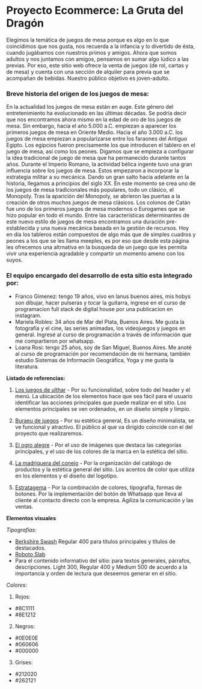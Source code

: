 # Proyecto Ecommerce: La Gruta del Dragón

Elegimos la temática de juegos de mesa porque es algo en lo que coincidimos que nos gusta, nos recuerda a la infancia y lo divertido de ésta, cuando jugábamos con nuestros primos y amigos. Ahora que somos adultos y nos juntamos con amigos, pensamos en sumar algo lúdico a las previas.
Por eso, este sitio web ofrece la venta de juegos (de rol, cartas y de mesa) y cuenta con una sección de alquiler para previa que se acompañan de bebidas. Nuestro público objetivo es joven-adulto.

### Breve historia del origen de los juegos de mesa: 

En la actualidad los juegos de mesa están en auge. Este género del entretenimiento ha evolucionado en las últimas décadas. Se podría decir que nos encontramos ahora mismo en la edad de oro de los juegos de mesa.
Sin embargo, hacia el año 5.000 a.C. empiezan a aparecer los primeros juegos de mesa en Oriente Medio.
Hacia el año 3.000 a.C. los juegos de mesa empiezan a popularizarse entre los faraones del Antiguo Egipto.
Los egipcios fueron precisamente los que introducen el tablero en el juego de mesa, así como los peones. Digamos que se empieza a configurar la idea tradicional de juego de mesa que ha permanecido durante tantos años.
Durante el Imperio Romano, la actividad bélica ingente tuvo una gran influencia sobre los juegos de mesa. Estos empezaron a incorporar la estrategia militar a su mecánica.
Dando un gran salto hacia adelante en la historia, llegamos a principios del siglo XX. En este momento se crea  uno de los juegos de mesa tradicionales más populares, todo un clásico, el Monopoly.
Tras la aparición del Monopoly, se abrieron las puertas a la creación de otros muchos juegos de mesa clásicos.
Los colonos de Catán fue uno de los primeros juegos de mesa modernos o Eurogames que se hizo popular en todo el mundo. 
Entre las características determinantes de este nuevo estilo de juegos de mesa encontramos una duración pre-establecida y una nueva mecánica basada en la gestión de recursos.
Hoy en día los tableros están compuestos de algo más que de simples cuadros y peones a los que se les llama meeples, es por eso que desde esta página les ofrecemos una altrnativa en la busqueda de un juego que les permita vivir una experiencia agradable y compartir un momento ameno con los suyos.


### El equipo encargado del desarrollo de esta sitio esta integrado por:

* Franco Gimenez: tengo 19 años, vivo en lanus buenos aires, mis hobys son dibujar, hacer pulseras y tocar la guitarra, ingrese en el curso de programacion full stack de digital house por una publicacion en instagram.
* Mariela Robles: 34 años de Mar del Plata, Buenos Aires. Me gusta la fotografía y el cine, las series animadas, los videojuegos y juegos en general. Ingresé al curso de programación a través de información que me compartieron por whatsapp.
* Loana Rosi: tengo 25 años, soy de San Miguel, Buenos Aires. Me anoté al curso de programación por recomendación de mi hermana, también estudio Sistemas de Informaciín Geográfica, Yoga y me gusta la literatura.


**Listado de referencias:**

1. [Los juegos de ulthar](https://www.losjuegosdeulthar.com.ar/) - 
Por su funcionalidad, sobre todo del header y el menú. La ubicación de los elementos hace que sea fácil para el usuario identificar las acciones principales que puede realizar en el sitio. Los elementos principales se ven ordenados, en un diseño simple y limpio.

2. [Buraeu de juegos](https://www.bureaudejuegos.com./) - 
Por su estética general, Es un diseño minimalista, se ve funcional y atractivo.
El público al que va dirigido coincide con el del proyecto que realizaremos.

3. [El ogro alegre](https://www.elogroalegre.com.ar/) -
Por el uso de imágenes que destaca las categorías principales, y el uso de los colores de la marca en la estética del sitio. 

4. [La madriguera del conejo](https://www.lamadrigueradelconejo.xyz/) -
Por la organización del catálogo de productos y la estética general del sitio. Los acentos de color que utiliza en los elementos y el diseño del logotipo. 

5. [Estratagema](https://estratagema.com.ar/#!/-estratagema/) -
Por la combinación de colores, tipografía, formas de botones.
Por la implementación del botón de Whatsapp que lleva al cliente al contacto directo con la empresa. Agiliza la comunicación y las ventas.

**Elementos visuales**

*Tipografías:*

* [Berkshire Swash](https://fonts.google.com/specimen/Berkshire+Swash?query=Berkshire+Swash)
Regular 400 para títulos principales y títulos de destacados.
* [Roboto Slab](https://fonts.google.com/specimen/Roboto+Slab?query=Roboto+Slab) 
* Para el contenido informativo del sitio: para textos generales, párrafos, descripciones. Light 300, Regular 400 y Medium 500 de acuerdo a la importancia y orden de lectura que deseemos generar en el sitio.

*Colores:*

1. Rojos:
 * #8C1111
 * #8E1212

2. Negros:
 * #0E0E0E
 * #060606 
 * #000000 

3. Grises:
 * #212020
 * #262121

